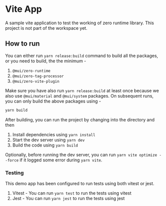 # Vite App

A sample vite application to test the working of zero runtime library.
This project is not part of the workspace yet.

## How to run

You can either run `yarn release:build` command to build all the packages, or you need to build, the the minimum -

1. `@mui/zero-runtime`
2. `@mui/zero-tag-processor`
3. `@mui/zero-vite-plugin`

Make sure you have also run `yarn release:build` at least once because we also use `@mui/material` and `@mui/system` packages. On subsequent runs, you can only build the above packages using -

```bash
yarn build
```

After building, you can run the project by changing into the directory and then

1. Install dependencies using `yarn install`
2. Start the dev server using `yarn dev`
3. Build the code using `yarn build`

Optionally, before running the dev server, you can run `yarn vite optimize --force` if it logged some error during `yarn vite`.

### Testing

This demo app has been configured to run tests using both vitest or jest.

1. Vitest - You can run `yarn test` to run the tests using vitest
2. Jest - You can run `yarn jest` to run the tests using jest
